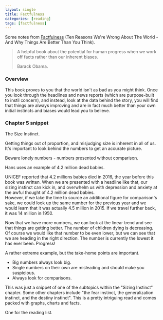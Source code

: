 ```yaml
---
layout: single
title: Factfulness
categories: [reading]
tags: [factfulness]
---
```


Some notes from
[Factfulness](https://www.bookdepository.com/Factfulness-Hans-Rosling/9781473637467) (Ten Reasons We're Wrong About The World - And Why Things Are Better Than You
  Think).

> A helpful book about the potential for human progress when we work off facts
> rather than our inherent biases.
>  
> Barack Obama.

### Overview

This book proves to you that the world isn't as bad as you might think. Once you
look through the headlines and news reports (which are purpose-built to instil
concern), and instead, look at the data behind the story, you will find that
things are always improving and are in fact much better than your own initial
instincts and biases would lead you to believe.

### Chapter 5 snippet

The Size Instinct.

Getting things out of proportion, and misjudging size is inherent in all of us.
It's important to look behind the numbers to get an accurate picture.

Beware lonely numbers - numbers presented without comparison.

Hans uses an example of 4.2 million dead babies.

UNICEF reported that 4.2 millions babies died in 2016, the year before this book was
written. When we are presented with a headline like that, our sizing instinct
can kick in, and overwhelm us with depression and anxiety at the awful thought
of 4.2 million dead babies.  
However, if we take the time to source an additional figure for comparison's sake, we could look up the same number for the previous
year and we would learn that it was actually 4.5 million in 2015. If we travel further back, it was 14 million in
1950.

Now that we have more numbers, we can look at the linear trend and see that
things are getting better. The number of children dying is decreasing. Of course
we would like that number to be even lower, but we can see that we are heading
in the right direction. The number is currently the lowest it has ever been.
Progress!

A rather extreme example, but the take-home points are important.

* Big numbers always look big.
* Single numbers on their own are misleading and should make you
  suspicious.
* Always look for comparisons.

This was just a snippet of one of the subtopics within the "Sizing Instinct"
chapter. Some other chapters include "the fear instinct, the generalization instinct, and
the destiny instinct". 
This is a pretty intriguing read and comes packed with graphs, charts and facts. 

One for the reading list.
